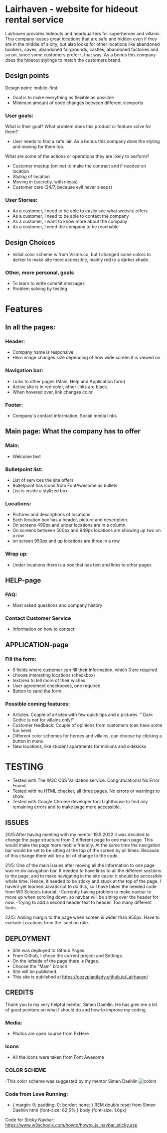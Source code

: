 # Lairhaven - website for hideout rental service

Lairhaven provides hideouts and headquarters for superheroes and villains.
This company leases great locations that are safe and hidden even if they are in the middle of a city,
but also looks for other locations like abandoned bunkers, caves, abandoned fairgrounds, castles, 
abandoned factories and so on, since some customers prefer it that way.
As a bonus this company does the hideout stylings to match the customers brand.

## Design points

Design point: mobile-first. 
- Goal is to make everything as flexible as possible
- Minimum amount of code changes between different viewports

### User goals:
What is their goal? What problem does this product or feature solve for them?
- User needs to find a safe lair. As a bonus this company does the styling and moving for them too.

		
What are some of the actions or operations they are likely to perform?
- Customer meetup (online) to make the contract and if needed on location
- Styling of location
- Moving in (secretly, with ninjas)
- Customer care (24/7, because evil never sleeps)

### User Stories:
- As a customer, I need to be able to easily see what website offers
- As a customer, I need to be able to contact the company
- As a customer, I want to know more about the company
- As a customer, I need the company to be reachable


## Design Choices

- Initial color scheme is from Visme.co, but I changed some colors to darker to make site more accessible, mainly red to a darker shade.

### Other, more personal, goals
- To learn to write commit messages 
- Problem solving by testing

# Features

## In all the pages:

### Header:
- Company name is responsive
- Hero image changes size depending of how wide screen it is viewed on

### Navigation bar:
- Links to other pages (Main, Help and Application form)
- Active site is in red color, other links are black.
- When hovered over, link changes color

### Footer:
- Company's contact information, Social media links

## Main page: What the company has to offer

### Main:
- Welcome text

### Bulletpoint list:
- List of services the site offers
- Bulletpoint has icons from FontAwesome as bullets
- List is inside a stylized box

### Locations:
- Pictures and descriptions of locations
- Each location box has a header, picture and description.
- On screens 499px and under locations are in a column.
- On screens between 500px and 949px locations are showing up two on a row
- on screen 950px and up locations are three in a row

### Wrap up:
- Under locations there is a box that has text and links to other pages 

## HELP-page

### FAQ:
- Most asked questions and company history

### Contact Customer Service
- Information on how to contact

## APPLICATION-page
### Fill the form:
- 5 fields where customer can fill their information, which 3 are required
- choose interesting locations (checkbox)
- textarea to tell more of their wishes
- User agreement checkboxes, one required
- Button to send the form

### Possible coming features:
- Articles: Couple of articles with few quick tips and a pictures.
" Dark Gothic is not for villains only!"
- Customer feedback: Couple of opinions from customers (can have some fun here)
- Different color schemes for heroes and villains, can choose by clicking a button in menu
- New locations, like student apartments for minions and sidekicks

 # TESTING

 - Tested with The W3C CSS Validation service. Congratulations! No Error Found.
 - Tested with nu HTML checker, all three pages. No errors or warnings to show.
 - Tested with Google Chrome developer tool Lighthouse to find any remaining errors and to make page more accessible.

## ISSUES

20/5:After having meeting with my mentor 19.5.2022 it was decided to change the page structure from 3 different page to one main page. This would make the page more mobile friendly. At the same time the navigation bar would be set to be sitting at the top of the screen by all times. Because of this change there will be a lot of change to the code.

21/5: One of the main issues after moving all the information to one page was re-do navigation bar. It needed to have links to all the different sections to the page, and to make navigating in the site easier it should be accessible whole time. Hence, it needed to be sticky and stuck at the top of the page. I havent yet learned JavaScript to do this, so I have taken the needed code from W3 Schools tutorial.
-Currently having problem to make navbar to move up when scrolling down, so navbar will be sitting over the header for now.
-Trying to add a second header text to header. Too many different fonts.

22/5: Adding margin to the page when screen is wider than 950px. Have to exclude Locations from the .section rule.




## DEPLOYMENT

- Site was deployed to Github Pages.
- From Github, I chose the current project and Settings.
- On the leftside of the page there is Pages.
- Choose the "Main" branch
- Site will be published.
- This site is published at https://cozyplantlady.github.io/Lairhaven/



## CREDITS

Thank you to my very helpful mentor, Simen Daehlin. He has gien me a lot of good pointers on what I should do and how to improve my coding.

### Media:
- Photos are open source from PxHere

### Icons
- All the icons were taken from Font Awesome

### COLOR SCHEME
-This color scheme was suggested by my mentor Simen Daehlin
![colors](assets/images/colorscheme.jpeg "Color scheme")

### Code from Love Running:
* {
    margin: 0;
    padding: 0;
    border: none;
}
REM double reset from Simen Daehlin
html {font-size: 62,5%;}
body {font-size: 1.6px}

Code for Sticky Navbar:
https://www.w3schools.com/howto/howto_js_navbar_sticky.asp